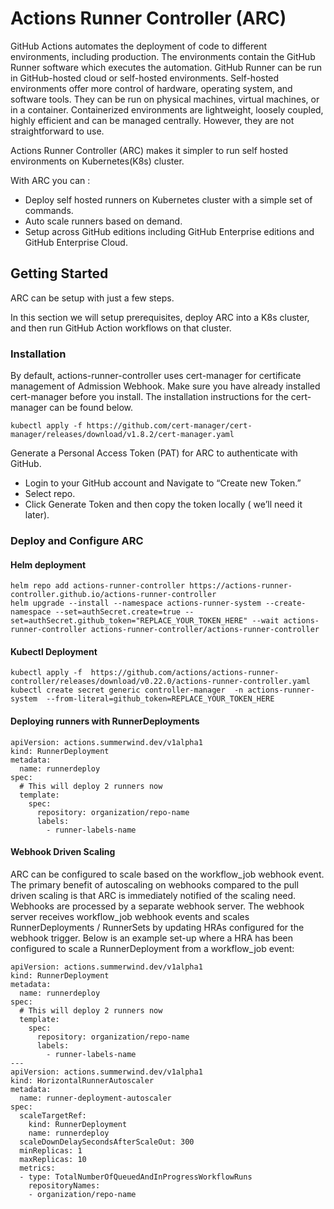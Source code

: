 # Actions Runner Controller (ARC)

GitHub Actions automates the deployment of code to different environments, including production. The environments contain the GitHub Runner software which executes the automation. GitHub Runner can be run in GitHub-hosted cloud or self-hosted environments. Self-hosted environments offer more control of hardware, operating system, and software tools. They can be run on physical machines, virtual machines, or in a container. Containerized environments are lightweight, loosely coupled, highly efficient and can be managed centrally. However, they are not straightforward to use.

Actions Runner Controller (ARC) makes it simpler to run self hosted environments on Kubernetes(K8s) cluster.

With ARC you can :

   - Deploy self hosted runners on Kubernetes cluster with a simple set of commands.
   - Auto scale runners based on demand.
   - Setup across GitHub editions including GitHub Enterprise editions and GitHub Enterprise Cloud.

## Getting Started

ARC can be setup with just a few steps.

In this section we will setup prerequisites, deploy ARC into a K8s cluster, and then run GitHub Action workflows on that cluster.

### Installation
By default, actions-runner-controller uses cert-manager for certificate management of Admission Webhook. Make sure you have already installed cert-manager before you install. The installation instructions for the cert-manager can be found below.

```
kubectl apply -f https://github.com/cert-manager/cert-manager/releases/download/v1.8.2/cert-manager.yaml
```

Generate a Personal Access Token (PAT) for ARC to authenticate with GitHub.

  - Login to your GitHub account and Navigate to “Create new Token.”
  - Select repo.
  - Click Generate Token and then copy the token locally ( we’ll need it later).

### Deploy and Configure ARC

#### Helm deployment

```
helm repo add actions-runner-controller https://actions-runner-controller.github.io/actions-runner-controller
helm upgrade --install --namespace actions-runner-system --create-namespace --set=authSecret.create=true --set=authSecret.github_token="REPLACE_YOUR_TOKEN_HERE" --wait actions-runner-controller actions-runner-controller/actions-runner-controller
```

#### Kubectl Deployment

```
kubectl apply -f  https://github.com/actions/actions-runner-controller/releases/download/v0.22.0/actions-runner-controller.yaml
kubectl create secret generic controller-manager  -n actions-runner-system  --from-literal=github_token=REPLACE_YOUR_TOKEN_HERE
```
#### Deploying runners with RunnerDeployments

```
apiVersion: actions.summerwind.dev/v1alpha1
kind: RunnerDeployment
metadata:
  name: runnerdeploy
spec:
  # This will deploy 2 runners now
  template:
    spec:
      repository: organization/repo-name
      labels:
        - runner-labels-name
```

#### Webhook Driven Scaling
ARC can be configured to scale based on the workflow_job webhook event. The primary benefit of autoscaling on webhooks compared to the pull driven scaling is that ARC is immediately notified of the scaling need.
Webhooks are processed by a separate webhook server. The webhook server receives workflow_job webhook events and scales RunnerDeployments / RunnerSets by updating HRAs configured for the webhook trigger. Below is an example set-up where a HRA has been configured to scale a RunnerDeployment from a workflow_job event:

```
apiVersion: actions.summerwind.dev/v1alpha1
kind: RunnerDeployment
metadata:
  name: runnerdeploy
spec:
  # This will deploy 2 runners now
  template:
    spec:
      repository: organization/repo-name
      labels:
        - runner-labels-name
---
apiVersion: actions.summerwind.dev/v1alpha1
kind: HorizontalRunnerAutoscaler
metadata:
  name: runner-deployment-autoscaler
spec:
  scaleTargetRef:
    kind: RunnerDeployment
    name: runnerdeploy
  scaleDownDelaySecondsAfterScaleOut: 300
  minReplicas: 1
  maxReplicas: 10
  metrics:
  - type: TotalNumberOfQueuedAndInProgressWorkflowRuns
    repositoryNames:
    - organization/repo-name
```



